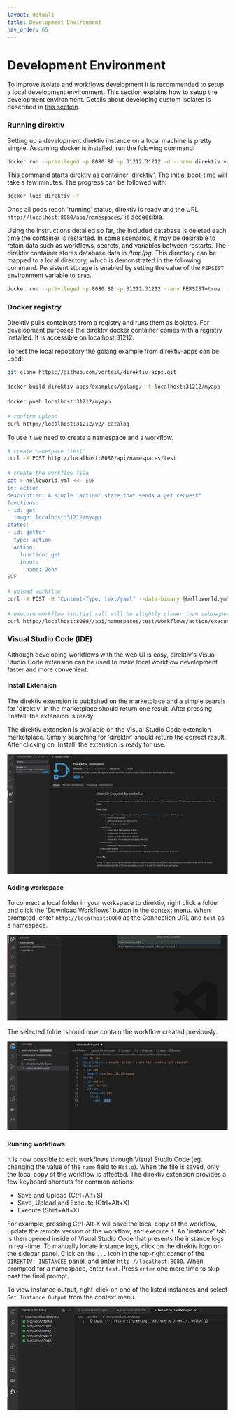 ```yaml
---
layout: default
title: Development Environment
nav_order: 65
---
```


# Development Environment

To improve isolate and workflows development it is recommended to setup a local development environment. This section explains how to setup the development environment. Details about developing custom isolates is described in <a href="walkthrough/making-isolates.html">this section</a>.

### Running direktiv

Setting up a development direktiv instance on a local machine is pretty simple. Assuming docker is installed, run the folowing command:


```sh
docker run --privileged -p 8080:80 -p 31212:31212 -d --name direktiv vorteil/direktiv-kube
```

This command starts direktiv as container 'direktiv'. The initial boot-time will take a few minutes. The progress can be followed with:

```sh
docker logs direktiv -f
```

Once all pods reach 'running' status, direktiv is ready and the URL `http://localhost:8080/api/namespaces/` is accessible.

Using the instructions detailed so far, the included database is deleted each time the container is restarted. In some scenarios, it may be desirable to retain data such as workflows, secrets, and variables between restarts. The direktiv container stores database data in */tmp/pg*. This directory can be mapped to a local directory, which is demonstrated in the following command. Persistent storage is enabled by setting the value of the `PERSIST` environment variable to `true`.

```sh
docker run --privileged -p 8080:80 -p 31212:31212 --env PERSIST=true  -ti -v /tmp/pg:/tmp/pg vorteil/direktiv-kube
```

### Docker registry

Direktiv pulls containers from a registry and runs them as isolates. For development purposes the direktiv docker container comes with a registry installed. It is accessible on localhost:31212.

To test the local repository the golang example from direktiv-apps can be used:

```sh
git clone https://github.com/vorteil/direktiv-apps.git

docker build direktiv-apps/examples/golang/ -t localhost:31212/myapp

docker push localhost:31212/myapp

# confirm upload
curl http://localhost:31212/v2/_catalog

```

To use it we need to create a namespace and a workflow.

```sh
# create namespace 'test'
curl -X POST http://localhost:8080/api/namespaces/test

# create the workflow file
cat > helloworld.yml <<- EOF
id: action
description: A simple 'action' state that sends a get request"
functions:
- id: get
  image: localhost:31212/myapp
states:
- id: getter
  type: action
  action:
    function: get
    input:
      name: John
EOF

# upload workflow
curl -X POST -H "Content-Type: text/yaml" --data-binary @helloworld.yml http://localhost:8080/api/namespaces/test/workflows

# execute workflow (initial call will be slightly slower than subsequent calls)
curl http://localhost:8080//api/namespaces/test/workflows/action/execute?wait=true

```

### Visual Studio Code (IDE)

Although developing workflows with the web UI is easy, direktiv's Visual Studio Code extension can be used to make local workflow development faster and more convenient.

#### Install Extension

The direktiv extension is published on the marketplace and a simple search for 'direktiv' in the marketplace should return one result. After pressing 'Install' the extension is ready.

The direktiv extension is available on the Visual Studio Code extension marketplace. Simply searching for 'direktiv' should return the correct result. After clicking on 'Install' the extension is ready for use.

<p align=center>
<img src="../assets/vscode/extension1.png" />
</p>

#### Adding workspace

To connect a local folder in your workspace to direktiv, right click a folder and click the 'Download Workflows' button in the context menu. When prompted, enter `http://localhost:8080` as the Connection URL and `test` as a namespace.

<p align=center>
<img src="../assets/vscode/extension2.png" />
</p>

The selected folder should now contain the workflow created previously.

<p align=center>
<img src="../assets/vscode/extension3.png" />
</p>

#### Running workflows

It is now possible to edit workflows through Visual Studio Code (eg. changing the value of the `name` field to `Hello`). When the file is saved, only the local copy of the workflow is affected. The direktiv extension provides a few keyboard shorcuts for common actions:

- Save and Upload (Ctrl+Alt+S)
- Save, Upload and Execute (Ctrl+Alt+X)
- Execute (Shift+Alt+X)

For example, pressing Ctrl-Alt-X will save the local copy of the workflow, update the remote version of the workflow, and execute it. An 'instance' tab is then opened inside of Visual Studio Code that presents the instance logs in real-time. To manually locate instance logs, click on the direktiv logo on the sidebar panel. Click on the `...` icon in the top-right corner of the `DIREKTIV: INSTANCES` panel, and enter `http://localhost:8080`. When prompted for a namespace, enter `test`. Press `enter` one more time to skip past the final prompt. 

To view instance output, right-click on one of the listed instances and select `Get Instance Output` from the context menu.

<p align=center>
<img src="../assets/vscode/extension5.png" />
</p>
